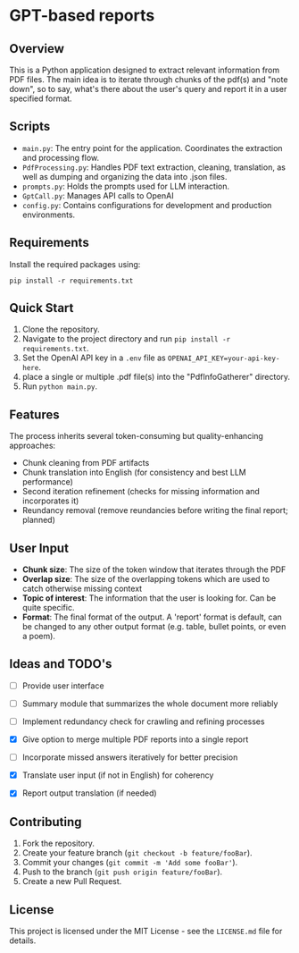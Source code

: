 # GPT-based reports

## Overview

This is a Python application designed to extract relevant information from PDF files.
The main idea is to iterate through chunks of the pdf(s) and "note down", so to say, what's there about the user's query and report it in a user specified format.


## Scripts

- `main.py`: The entry point for the application. Coordinates the extraction and processing flow.
- `PdfProcessing.py`: Handles PDF text extraction, cleaning, translation, as well as dumping and organizing the data into .json files.
- `prompts.py`: Holds the prompts used for LLM interaction.
- `GptCall.py`: Manages API calls to OpenAI
- `config.py`: Contains configurations for development and production environments.


## Requirements

Install the required packages using:

`pip install -r requirements.txt`


## Quick Start

1. Clone the repository.
2. Navigate to the project directory and run `pip install -r requirements.txt`.
3. Set the OpenAI API key in a `.env` file as `OPENAI_API_KEY=your-api-key-here`.
4. place a single or multiple .pdf file(s) into the "PdfInfoGatherer" directory.
3. Run `python main.py`.


## Features

The process inherits several token-consuming but quality-enhancing approaches:

- Chunk cleaning from PDF artifacts
- Chunk translation into English (for consistency and best LLM performance)
- Second iteration refinement (checks for missing information and incorporates it)
- Reundancy removal (remove reundancies before writing the final report; planned)


## User Input

- **Chunk size**: The size of the token window that iterates through the PDF
- **Overlap size**: The size of the overlapping tokens which are used to catch otherwise missing context
- **Topic of interest**: The information that the user is looking for. Can be quite specific. 
- **Format**: The final format of the output. A 'report' format is default, can be changed to any other output format (e.g. table, bullet points, or even a poem).


## Ideas and TODO's
- [ ] Provide user interface 
- [ ] Summary module that summarizes the whole document more reliably
- [ ] Implement redundancy check for crawling and refining processes
- [x] Give option to merge multiple PDF reports into a single report
- [ ] Incorporate missed answers iteratively for better precision
- [x] Translate user input (if not in English) for coherency
- [x] Report output translation (if needed)


## Contributing

1. Fork the repository.
2. Create your feature branch (`git checkout -b feature/fooBar`).
3. Commit your changes (`git commit -m 'Add some fooBar'`).
4. Push to the branch (`git push origin feature/fooBar`).
5. Create a new Pull Request.


## License

This project is licensed under the MIT License - see the `LICENSE.md` file for details.

